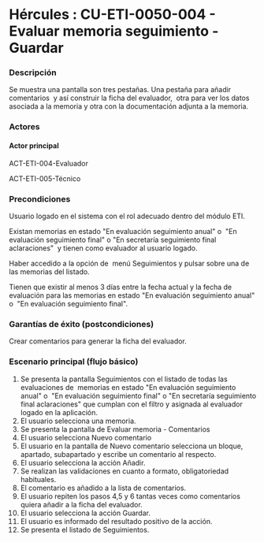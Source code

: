 # Hércules : CU\-ETI\-0050\-004 \- Evaluar memoria seguimiento \- Guardar



### Descripción

Se muestra una pantalla son tres pestañas. Una pestaña para añadir comentarios  y así construir la ficha del evaluador,  otra para ver los datos asociada a la memoria y otra con la documentación adjunta a la memoria.

### Actores

#### Actor principal

ACT\-ETI\-004\-Evaluador

ACT\-ETI\-005\-Técnico

### Precondiciones

Usuario logado en el sistema con el rol adecuado dentro del módulo ETI.

Existan memorias en estado "En evaluación seguimiento anual" o  "En evaluación seguimiento final" o "En secretaría seguimiento final aclaraciones"  y tienen como evaluador al usuario logado.

Haber accedido a la opción de  menú Seguimientos y pulsar sobre una de las memorias del listado.

Tienen que existir al menos 3 días entre la fecha actual y la fecha de evaluación para las memorias en estado "En evaluación seguimiento anual" o  "En evaluación seguimiento final".

### Garantías de éxito (postcondiciones)

Crear comentarios para generar la ficha del evaluador.

### Escenario principal (flujo básico)

1. Se presenta la pantalla Seguimientos con el listado de todas las evaluaciones de  memorias en estado "En evaluación seguimiento anual" o  "En evaluación seguimiento final" o "En secretaría seguimiento final aclaraciones" que cumplan con el filtro y asignada al evaluador logado en la aplicación.
2. El usuario selecciona una memoria.
3. Se presenta la pantalla de Evaluar memoria \- Comentarios
4. El usuario selecciona Nuevo comentario
5. El usuario en la pantalla de Nuevo comentario selecciona un bloque, apartado, subapartado y escribe un comentario al respecto.
6. El usuario selecciona la acción Añadir.
7. Se realizan las validaciones en cuanto a formato, obligatoriedad habituales.
8. El comentario es añadido a la lista de comentarios.
9. El usuario repiten los pasos 4,5 y 6 tantas veces como comentarios quiera añadir a la ficha del evaluador.
10. El usuario selecciona la acción Guardar.
11. El usuario es informado del resultado positivo de la acción.
12. Se presenta el listado de Seguimientos.




